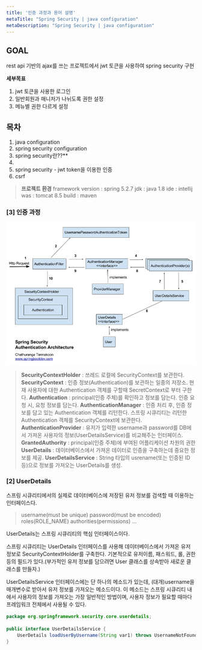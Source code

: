 ```yaml
---
title: '인증 과정과 용어 설명'
metaTitle: "Spring Security | java configuration"
metaDescription: "Spring Security | java configuration"
---
```


## GOAL
rest api 기반의 ajax를 쓰는 프로젝트에서 jwt 토큰을 사용하여 spring security 구현

**세부목표**
1. jwt 토큰을 사용한 로그인
2. 일반회원과 매니저가 나뉘도록 권한 설정
3. 메뉴별 권한 다르게 설정

## 목차
1. java configuration
2. spring security configuration
3. spring security란??**
4.
4. spring security - jwt token을 이용한 인증
5. csrf



><strong>프로젝트 환경</strong>
>framework version : spring 5.2.7
>jdk : java 1.8
>ide : intellij
>was : tomcat 8.5
>build : maven




### [3] 인증 과정



![](./images/springsecurity_basicauth_02.png)



>**SecurityContextHolder** : 쓰레드 로컬에 SecurityContext를 보관한다.
>**SecurityContext** : 인증 정보(Authentication)를 보관하는 일종의 저장소. 현재 사용자에 대한 Authentication 객체를 구할때 SecretContext로 부터 구한다.
>**Authentication** : principal(인증 주체)를 확인하고 정보를 담는다. 인증 요청 시, 요청 정보를 담는다.
>**AuthenticationManager** : 인증 처리 후, 인증 정보를 담고 있는 Authentication 객체를 리턴한다. 스프링 시큐리티는 리턴한 Authentication 객체를 SecurityContext에 보관한다.
>**AuthenticationProvider** : 유저가 입력한 username과 password를 DB에서 가져온 사용자의 정보(UserDetailsService)를 비교해주는 인터페이스.
>**GrantedAuthority** : principal(인증 주체)에 부여된 어플리케이션 차원의 권한
>**UserDetails** : 데이터베이스에서 가져온 데이터로 인증을 구축하는데 중요한 정보를 제공.
>**UserDetailsService** : String 타입의 usrename(또는 인증된 ID 등)으로 정보를 가져오는 UserDetails를 생성.



### [2] UserDetails

스프링 시큐리티에서의 실제로 데이터베이스에 저장된 유저 정보를 검색할 때 이용하는 인터페이스다.

> username(must be unique)
> password(must be encoded)
> roles(ROLE_NAME)
> authorities(permissions)
> ...


UserDetails는 스프링 시큐리티의 핵심 인터페이스이다.

스프링 시큐리티는 UserDetails 인터페이스를 사용해 데이터베이스에서 가져온 유저 정보로 SecurityContextHolder를 구축한다.
기본적으로 유저이름, 패스워드, 롤, 권한 등의 필드가 있다.(부가적인 유저 정보를 담으려면 User 클래스를 상속받아 새로운 클래스를 만들자.)

UserDetailsService 인터페이스에는 단 하나의 메소드가 있는데, (대개)username을 매개변수로 받아서 유저 정보를 가져오는 메소드이다.
이 메소드는 스프링 시큐리티 내에서 사용자의 정보를 가져오는 가장 일반적인 방법이며, 사용자 정보가 필요할 때마다 프레임워크 전체에서 사용될 수 있다.

```java
package org.springframework.security.core.userdetails;

public interface UserDetailsService {
    UserDetails loadUserByUsername(String var1) throws UsernameNotFoundException;
}
```




















